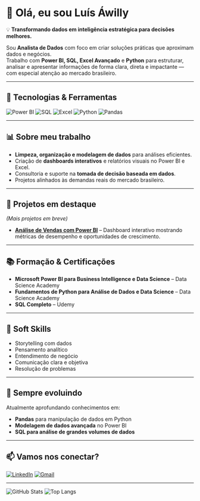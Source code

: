 # 👋 Olá, eu sou Luís Áwilly  

💡 **Transformando dados em inteligência estratégica para decisões melhores.**  

Sou **Analista de Dados** com foco em criar soluções práticas que aproximam dados e negócios.  
Trabalho com **Power BI, SQL, Excel Avançado** e **Python** para estruturar, analisar e apresentar informações de forma clara, direta e impactante — com especial atenção ao mercado brasileiro.  

---

## 🚀 Tecnologias & Ferramentas
![Power BI](https://img.shields.io/badge/Power%20BI-F2C811?style=for-the-badge&logo=Power%20BI&logoColor=black)
![SQL](https://img.shields.io/badge/SQL-336791?style=for-the-badge&logo=postgresql&logoColor=white)
![Excel](https://img.shields.io/badge/Excel-217346?style=for-the-badge&logo=microsoft-excel&logoColor=white)
![Python](https://img.shields.io/badge/Python-3776AB?style=for-the-badge&logo=python&logoColor=white)
![Pandas](https://img.shields.io/badge/Pandas-150458?style=for-the-badge&logo=pandas&logoColor=white)

---

## 📊 Sobre meu trabalho
- **Limpeza, organização e modelagem de dados** para análises eficientes.  
- Criação de **dashboards interativos** e relatórios visuais no Power BI e Excel.  
- Consultoria e suporte na **tomada de decisão baseada em dados**.  
- Projetos alinhados às demandas reais do mercado brasileiro.  

---

## 📂 Projetos em destaque
*(Mais projetos em breve)*  
- **[Análise de Vendas com Power BI](#)** – Dashboard interativo mostrando métricas de desempenho e oportunidades de crescimento.  

---

## 📚 Formação & Certificações
- **Microsoft Power BI para Business Intelligence e Data Science** – Data Science Academy  
- **Fundamentos de Python para Análise de Dados e Data Science** – Data Science Academy  
- **SQL Completo** – Udemy  

---

## 💼 Soft Skills
- Storytelling com dados  
- Pensamento analítico  
- Entendimento de negócio  
- Comunicação clara e objetiva  
- Resolução de problemas  

---

## 🔄 Sempre evoluindo
Atualmente aprofundando conhecimentos em:
- **Pandas** para manipulação de dados em Python  
- **Modelagem de dados avançada** no Power BI  
- **SQL para análise de grandes volumes de dados**  

---

## 📫 Vamos nos conectar?
[![LinkedIn](https://img.shields.io/badge/LinkedIn-0A66C2?style=for-the-badge&logo=linkedin&logoColor=white)](https://www.linkedin.com/in/luis-awilly/)
[![Gmail](https://img.shields.io/badge/Email-D14836?style=for-the-badge&logo=gmail&logoColor=white)](mailto:dados.awilly@gmail.com)

---

![GitHub Stats](https://github-readme-stats.vercel.app/api?username=luisawilly&show_icons=true&theme=radical)
![Top Langs](https://github-readme-stats.vercel.app/api/top-langs/?username=luisawilly&layout=compact&theme=radical)
